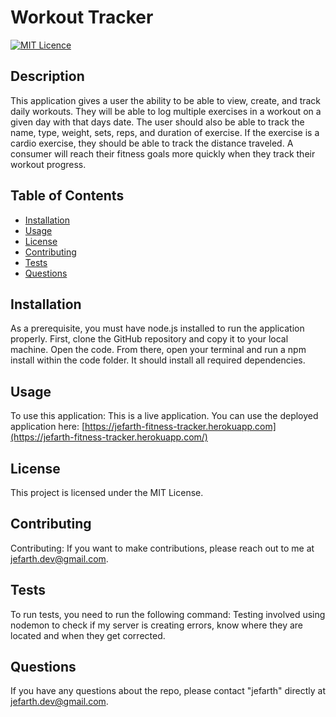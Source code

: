 # Workout Tracker
  [![MIT Licence](https://badges.frapsoft.com/os/mit/mit.png?v=103)](https://opensource.org/licenses/mit-license.php)

## Description
This application gives a user the ability to be able to view, create, and track daily workouts. They will be able to log multiple exercises in a workout on a given day with that days date. The user should also be able to track the name, type, weight, sets, reps, and duration of exercise. If the exercise is a cardio exercise, they should be able to track the distance traveled. A consumer will reach their fitness goals more quickly when they track their workout progress.

## Table of Contents 

* [Installation](#installation)
* [Usage](#usage)
* [License](#license)
* [Contributing](#contributing)
* [Tests](#tests)
* [Questions](#questions)

## Installation
As a prerequisite, you must have node.js installed to run the application properly. First, clone the GitHub repository and copy it to your local machine. Open the code. From there, open your terminal and run a npm install within the code folder. It should install all required dependencies.

## Usage
To use this application: This is a live application. You can use the deployed application here: [https://jefarth-fitness-tracker.herokuapp.com](https://jefarth-fitness-tracker.herokuapp.com/)

## License
This project is licensed under the MIT License.

## Contributing
Contributing: If you want to make contributions, please reach out to me at jefarth.dev@gmail.com.

## Tests
To run tests, you need to run the following command: Testing involved using nodemon to check if my server is creating errors, know where they are located and when they get corrected.

## Questions
If you have any questions about the repo, please contact "jefarth" directly at jefarth.dev@gmail.com.


